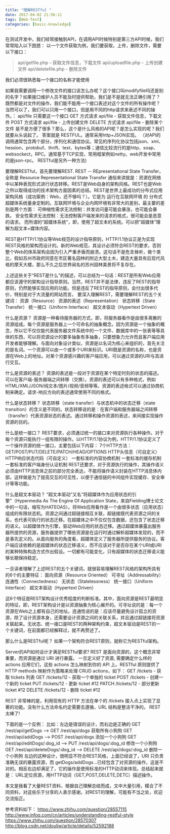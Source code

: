 ```yaml
---
title: "理解RESTful "
date: 2017-04-02 21:56:11
tags: [Web-Test]
categories: [basic-knowledge]
---
```

在测试开发中，我们经常接触到API，在调用API时候特别是第三方API时候，我们常常陷入以下困惑：
以一个文件获取为例，我们要获取，上传，删除文件，需要以下接口：
>api/getfile.php - 获取文件信息，下载文件
api/uploadfile.php - 上传创建文件
api/deletefile.php - 删除文件

我们必须很熟悉每一个接口的名称才能使用
<!--more-->
如果我需要调用一个修改文件的接口该怎么办呢？这个接口叫modifyfile吗还是别的名字？如果接口维护人员不能及时提供帮助，我们是不是就无法正确引用了？ 既然都是对文件的操作，我们能不能用一个接口表述对这个文件的所有操作呢？
当然可以了，我们可以只用一个接口，但是用不同的http请求来表述不同的操作。：
api/file 只需要这一个接口
GET 方式请求 api/file - 获取文件信息，下载文件
POST 方式请求 api/file - 上传创建文件
DELETE 方式请求 api/file - 删除某个文件
是不是方便了很多？那么，这个是什么风格的API呢？是怎么实现的呢？我们就要从头说起了。
答案就是 RESTFUL。通常采用http+JSON实现。
（对API的调用通常包含两个部分，序列化和通信协议。常见的序列化协议包括json、xml、hession、protobuf、thrift、text、bytes等；通信比较流行的是http、soap、websockect，RPC。通常基于TCP实现，常用框架例如netty。web开发中常用的是json-rpc。 RESTful是另外一种方法)

要理解RESTful，首先要理解REST.
REST -- REpresentational State Transfer， 全称是 Resource Representational State Transfer
通俗来讲就是：资源在网络中以某种表现形式进行状态转移。REST是Web自身的架构风格。REST也是Web之所以取得成功的技术架构方面因素的总结。REST是世界上最成功的分布式应用架构风格（成功案例：Web，还不够吗？）。它是为 运行在互联网环境 的 分布式 超媒体系统量身定制的。互联网环境与企业内网环境有非常大的差别，最主要的差别是两个方面：
可伸缩性需求无法控制：并发访问量可能会暴涨，也可能会暴跌。
安全性需求无法控制：无法控制客户端发来的请求的格式，很可能会是恶意的请求。
而所谓的“超媒体系统”，即，使用了超文本的系统。可以把“超媒体”理解为超文本+媒体内容。

REST是HTTP/1.1协议等Web规范的设计指导原则，HTTP/1.1协议正是为实现REST风格的架构而设计的。新的Web规范，其设计必须符合REST的要求，否则整个Web的体系架构会因为引入严重矛盾而崩溃。这句话不是危言耸听，做个类比，假如苏州市政府同意在市区著名园林的附近大型土木，建造大量具有后现代风格的摩天大楼，那么不久之后世界闻名的苏州园林美景将不复存在。

上述这些关于“REST是什么”的描述，可以总结为一句话：REST是所有Web应用都应该遵守的架构设计指导原则。当然，REST并不是法律，违反了REST的指导原则，仍然能够实现应用的功能。但是违反了REST的指导原则，会付出很多代价，特别是对于大流量的网站而言。
要深入理解REST，需要理解REST的五个关键词：
资源（Resource）
资源的表述（Representation）
状态转移（State Transfer）
统一接口（Uniform Interface）
超文本驱动（Hypertext Driven）

什么是资源？
资源是一种看待服务器的方式，即，将服务器看作是由很多离散的资源组成。每个资源是服务器上一个可命名的抽象概念。因为资源是一个抽象的概念，所以它不仅仅能代表服务器文件系统中的一个文件、数据库中的一张表等等具体的东西，可以将资源设计的要多抽象有多抽象，只要想象力允许而且客户端应用开发者能够理解。与面向对象设计类似，资源是以名词为核心来组织的，首先关注的是名词。一个资源可以由一个或多个URI来标识。URI既是资源的名称，也是资源在Web上的地址。对某个资源感兴趣的客户端应用，可以通过资源的URI与其进行交互。

什么是资源的表述？
资源的表述是一段对于资源在某个特定时刻的状态的描述。可以在客户端-服务器端之间转移（交换）。资源的表述可以有多种格式，例如HTML/XML/JSON/纯文本/图片/视频/音频等等。资源的表述格式可以通过协商机制来确定。请求-响应方向的表述通常使用不同的格式。

什么是状态转移？
状态转移（state transfer）与状态机中的状态迁移（state transition）的含义是不同的。状态转移说的是：在客户端和服务器端之间转移（transfer）代表资源状态的表述。通过转移和操作资源的表述，来间接实现操作资源的目的。

什么是统一接口？
REST要求，必须通过统一的接口来对资源执行各种操作。对于每个资源只能执行一组有限的操作。以HTTP/1.1协议为例，HTTP/1.1协议定义了一个操作资源的统一接口，主要包括以下内容：
7个HTTP方法：GET/POST/PUT/DELETE/PATCH/HEAD/OPTIONS
HTTP头信息（可自定义）
HTTP响应状态代码（可自定义）
一套标准的内容协商机制
一套标准的缓存机制
一套标准的客户端身份认证机制
REST还要求，对于资源执行的操作，其操作语义必须由HTTP消息体之前的部分完全表达，不能将操作语义封装在HTTP消息体内部。这样做是为了提高交互的可见性，以便于通信链的中间组件实现缓存、安全审计等等功能。

什么是超文本驱动？
“超文本驱动”又名“将超媒体作为应用状态的引擎”（Hypermedia As The Engine Of Application State，来自Fielding博士论文中的一句话，缩写为HATEOAS）。将Web应用看作是一个由很多状态（应用状态）组成的有限状态机。资源之间通过超链接相互关联，超链接既代表资源之间的关系，也代表可执行的状态迁移。在超媒体之中不仅仅包含数据，还包含了状态迁移的语义。以超媒体作为引擎，驱动Web应用的状态迁移。通过超媒体暴露出服务器所提供的资源，服务器提供了哪些资源是在运行时通过解析超媒体发现的，而不是事先定义的。从面向服务的角度看，超媒体定义了服务器所提供服务的协议。客户端应该依赖的是超媒体的状态迁移语义，而不应该对于是否存在某个URI或URI的某种特殊构造方式作出假设。一切都有可能变化，只有超媒体的状态迁移语义能够长期保持稳定。

一旦读者理解了上述REST的五个关键词，就很容易理解REST风格的架构所具有的6个的主要特征：
面向资源（Resource Oriented）
可寻址（Addressability）
连通性（Connectedness）
无状态（Statelessness）
统一接口（Uniform Interface）
超文本驱动（Hypertext Driven）

这6个特征是REST架构设计优秀程度的判断标准。其中，面向资源是REST最明显的特征，即，REST架构设计是以资源抽象为核心展开的。可寻址说的是：每一个资源在Web之上都有自己的地址。连通性说的是：应该尽量避免设计孤立的资源，除了设计资源本身，还需要设计资源之间的关联关系，并且通过超链接将资源关联起来。无状态、统一接口是REST的两种架构约束，超文本驱动是REST的一个关键词，在前面都已经解释过，就不再赘述了。

那么什么是RESTful呢？
如果一个架构符合REST原则，就称它为RESTful架构。

Server的API如何设计才满足RESTful要求?
REST 是面向资源的，这个概念非常重要，而资源是通过 URI 进行暴露。
一旦定义好了资源, 需要确定什么样的 actions 应用它们，这些 actions 怎么映射到你的 API 上。RESTful 原则提供了 HTTP methods 映射作为策略来处理 CRUD actions，如下：
GET /tickets - 获取 tickets 列表
GET /tickets/12 - 获取一个单独的 ticket
POST /tickets - 创建一个新的 ticket
PUT /tickets/12 - 更新 ticket #12
PATCH /tickets/12 - 部分更新 ticket #12
DELETE /tickets/12 - 删除 ticket #12

REST 非常棒的是，利用现有的 HTTP 方法在单个的 /tickets 接入点上实现了显著的功能。没有什么方法命名约定需要去遵循，URL 结构是整洁干净的。 REST 太棒了!

下面的是一个反例：
比如：左边是错误的设计，而右边是正确的
GET /rest/api/getDogs --> GET /rest/api/dogs 获取所有小狗狗 GET /rest/api/addDogs --> POST /rest/api/dogs 添加一个小狗狗 GET /rest/api/editDogs/:dog_id --> PUT /rest/api/dogs/:dog_id 修改一个小狗狗 GET /rest/api/deleteDogs/:dog_id --> DELETE /rest/api/dogs/:dog_id 删除一个小狗狗
左边的这种设计，很明显不符合REST风格，上面已经说了，URI 只负责准确无误的暴露资源，而 getDogs/addDogs...已经包含了对资源的操作，这是不对的。相反右边却满足了，它的操作是使用标准的HTTP动词来体现。总结起来就是：
URL定位资源，用HTTP动词（GET,POST,DELETE,DETC）描述操作。

本文是我看了大量REST资料，根据自己理解总结而成，文中大量引用，糅合了不同资料，对这些乐于分享的人表示感谢。对REST的理解，可能有不当之处，欢迎交流指正。

参考资料如下：
https://www.zhihu.com/question/28557115
http://www.infoq.com/cn/articles/understanding-restful-style
https://www.zhihu.com/question/28570307 
http://blog.csdn.net/douliw/article/details/52592188